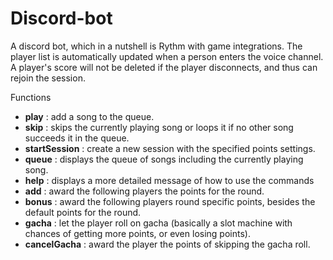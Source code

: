 # Discord-bot
A discord bot, which in a nutshell is Rythm with game integrations.
The player list is automatically updated when a person enters the voice channel.
A player's score will not be deleted if the player disconnects, and thus can rejoin the session.

Functions
- **play** : add a song to the queue.
- **skip** : skips the currently playing song or loops it if no other song succeeds it in the queue.
- **startSession** : create a new session with the specified points settings.
- **queue** : displays the queue of songs including the currently playing song.
- **help** : displays a more detailed message of how to use the commands
- **add** : award the following players the points for the round.
- **bonus** : award the following players round specific points, besides the default points for the round.
- **gacha** : let the player roll on gacha (basically a slot machine with chances of getting more points, or even losing points).
- **cancelGacha** : award the player the points of skipping the gacha roll.
